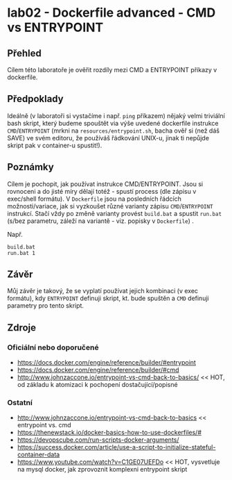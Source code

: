 # lab02 - Dockerfile advanced - CMD vs ENTRYPOINT

## Přehled
Cílem této laboratoře je ověřit rozdíly mezi CMD a ENTRYPOINT příkazy v dockerfile.

## Předpoklady
Ideálně (v laboratoři si vystačíme i např. `ping` příkazem) nějaký velmi triviální bash skript, který budeme spouštět via výše uvedené dockerfile instrukce `CMD`/`ENTRYPOINT` (mrkni na `resources/entrypoint.sh`, bacha ověř si (než dáš SAVE) ve svém editoru, že používáš řádkování UNIX-u, jinak ti nepůjde skript pak v container-u spustit!).

## Poznámky
Cílem je pochopit, jak používat instrukce CMD/ENTRYPOINT. Jsou si rovnoceni a do jisté míry dělají totéž - spustí process (dle zápisu v exec/shell formátu). V `Dockerfile` jsou na posledních řádcích možnosti/variace, jak si vyzkoušet různé varianty zápisu `CMD`/`ENTRYPOINT` instrukcí. Stačí vždy po změně varianty provést `build.bat` a spustit `run.bat` (s/bez parametru, záleží na variantě - viz. popisky v `Dockerfile`) .

Např.
```batch
build.bat
run.bat 1
```

## Závěr
Můj závěr je takový, že se vyplatí používat jejich kombinaci (v exec formátu), kdy `ENTRYPOINT` definuji skript, kt.
bude spuštěn a `CMD` definuji parametry pro tento skript.

## Zdroje

### Oficiální nebo doporučené
* https://docs.docker.com/engine/reference/builder/#entrypoint
* https://docs.docker.com/engine/reference/builder/#cmd
* http://www.johnzaccone.io/entrypoint-vs-cmd-back-to-basics/ << HOT, od základu k atomizaci k pochopení dostačující/popisné

### Ostatní
* http://www.johnzaccone.io/entrypoint-vs-cmd-back-to-basics << entrypoint vs. cmd
* https://thenewstack.io/docker-basics-how-to-use-dockerfiles/#
* https://devopscube.com/run-scripts-docker-arguments/
* https://success.docker.com/article/use-a-script-to-initialize-stateful-container-data
* https://www.youtube.com/watch?v=C1GE07UEFDo << HOT, vysvetluje na mysql docker, jak zprovoznit komplexni entrypoint skript